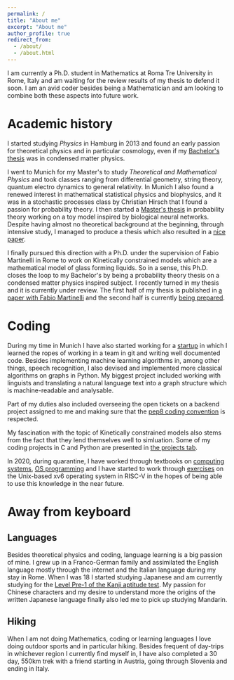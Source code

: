 ```yaml
---
permalink: /
title: "About me"
excerpt: "About me"
author_profile: true
redirect_from: 
  - /about/
  - /about.html
---
```


I am currently a Ph.D. student in Mathematics at Roma Tre University in Rome, Italy and am
waiting for the review results of my thesis to defend it soon. I am an avid
coder besides being a Mathematician and am looking to combine both these
aspects into future work.

Academic history
=====
I started studying _Physics_ in Hamburg in 2013 and found an early passion for
theoretical physics and in particular cosmology, even if my [Bachelor's
thesis](/theses/bachelor-thesis) was in condensed matter physics.

I went to Munich for my Master's to study _Theoretical and Mathematical
Physics_ and took classes ranging from differential geometry, string theory,
 quantum electro dynamics to general relativity. In Munich I also found
 a renewed interest in mathematical statistical physics and biophysics,
 and it was in a stochastic processes class by Christian Hirsch that I
 found a passion for probability theory. I then started a [Master's
 thesis](/theses/master-thesis) in probability theory working on a toy model inspired
 by biological neural networks. Despite having almost no
 theoretical background at the beginning, through intensive study, I managed to produce
 a thesis which also resulted
in a [nice
paper](/publication/2021-weakly-reinforced-polya-urns-on-countable-networks).

I finally pursued this direction with a Ph.D. under the supervision of Fabio
Martinelli in Rome to work on Kinetically constrained models which are a
mathematical model of glass forming liquids. So in a sense, this Ph.D. closes
the loop to my Bachelor's by being a probability theory thesis on a condensed
matter physics inspired subject. I recently turned in my thesis and it is
currently under review. The first half of my thesis is published in [a paper
with Fabio
Martinelli](/publication/2022-on-a-front-evolution-problem-for-the-multidimensional-east-model)
and the second half is currently [being prepared](/publication/2022-multicolour-east-model).

Coding
=====
During my time in Munich I have also started working for a
[startup](https://cognostics.de/) in which I
learned the ropes of working in a team in git and writing well documented code.
Besides implementing machine learning algorithms in, among other things, speech
recognition, I also devised and implemented more classical algorithms on
graphs in Python. My biggest project included working with linguists and translating a
natural language text into a graph structure which is machine-readable and
analysable.

Part of my duties also included overseeing the open tickets on a backend
project assigned to me and making sure that the [pep8 coding
convention](https://pep8.org/) is respected.

My fascination with the topic of Kinetically constrained models also stems
from the fact that they lend themselves well to simluation. Some of my coding
projects in C and Python are presented in [the projects tab](/projects).

In 2020, during quarantine, I have worked through textbooks on [computing
systems](https://highered.mheducation.com/sites/0072467509/index.html), [OS
programming](https://pages.cs.wisc.edu/~remzi/OSTEP/) and I have started to
work through [exercises](https://pdos.csail.mit.edu/6.828/2020/labs/) on the
Unix-based xv6 operating system in RISC-V in the hopes of being able to use
this knowledge in the near future.

Away from keyboard
=====

Languages
-----
Besides theoretical physics and coding, language learning is a big passion of
mine. I grew up in a Franco-German family and assimilated the English language
mostly through the internet and the Italian language during my stay in Rome.
When I was 18 I started studying Japanese and am currently studying for the
[Level Pre-1 of the Kanji aptitude
test](https://en.wikipedia.org/wiki/Kanji_Kentei#Level_Pre-1). My passion for
Chinese characters and my desire to understand more the origins of the written
Japanese language finally also led me to pick up studying Mandarin.

Hiking
-----
When I am not doing Mathematics, coding or learning languages I love doing
outdoor sports and in particular hiking. Besides frequent of day-trips in
whichever region I currently find myself in, I have also completed a 30 day,
550km trek with a friend starting in Austria, going through Slovenia
and ending in Italy.

